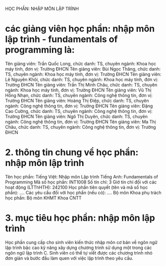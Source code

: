 HỌC PHẦN: NHẬP MÔN LẬP TRÌNH
# các giảng viên học phần: nhập môn lập trình - fundamentals of programming là:
Tên giảng viên: Trần Quốc Long, chức danh: TS, chuyên ngành: Khoa học máy tính, đơn vị: Trường ĐHCN
Tên giảng viên: Bùi Ngọc Thăng, chức danh: TS, chuyên ngành: Khoa học máy tính, đơn vị: Trường ĐHCN
Tên giảng viên: Lê Nguyên Khôi, chức danh: TS, chuyên ngành: Khoa học máy tính, đơn vị: Trường ĐHCN
Tên giảng viên: Trần Thị Minh Châu, chức danh: TS, chuyên ngành: Khoa học máy tính, đơn vị: Trường ĐHCN
Tên giảng viên: Vũ Thị Hồng Nhạn, chức danh: TS, chuyên ngành: Công nghệ thông tin, đơn vị: Trường ĐHCN
Tên giảng viên: Hoàng Thị Điệp, chức danh: TS, chuyên ngành: Công nghệ thông tin, đơn vị: Trường ĐHCN
Tên giảng viên: Đặng Cao Cường, chức danh: TS, chuyên ngành: Công nghệ thông tin, đơn vị: Trường ĐHCN
Tên giảng viên: Ngô Thị Duyên, chức danh: TS, chuyên ngành: Công nghệ thông tin, đơn vị: Trường ĐHCN
Tên giảng viên: Ma Thị Châu, chức danh: TS, chuyên ngành: Công nghệ thông tin, đơn vị: Trường ĐHCN
# 2. thông tin chung về học phần: nhập môn lập trình
Tên học phần:
Tiếng Việt: Nhập môn Lập trình Tiếng Anh: Fundamentals of Programming
Mã số học phần: INT1008 Số tín chỉ: 3 Giờ tín chỉ đối với các hoạt động (LTThHTH): 242100 Học phần tiên quyết (tên và mã số học phần): \.... Các yêu cầu đối với học phần (nếu có): \.... Bộ môn Khoa phụ trách học phần: Bộ môn KHMT Khoa CNTT
# 3. mục tiêu học phần: nhập môn lập trình
Học phần cung cấp cho sinh viên kiến thức nhập môn cơ bản về ngôn ngữ lập trình bậc cao kỹ năng xây dựng chương trình sử dụng một trong các ngôn ngữ lập trình C. Sinh viên có thể tự viết được các chương trình nhỏ đơn giản và bước đầu làm quen với việc lập trình theo yêu cầu.
